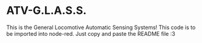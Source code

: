 # ATV-G.L.A.S.S.
This is the General Locomotive Automatic Sensing Systems! This code is to be imported into node-red. Just copy and paste the README file :3
